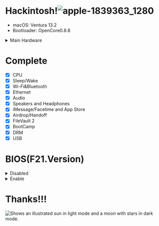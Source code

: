 # Hackintosh!![apple-1839363_1280](https://user-images.githubusercontent.com/70508685/216809890-c534e697-503d-49a0-9beb-f20bdd05e075.jpg)


- macOS: Ventura 13.2
- Bootloader: OpenCore0.8.8


<details><summary>Main Hardware</summary>
<p>
 
| Type | Item |
| :---: | :---: |
| CPU | Intel Core i5-12490F |
| GPU | DATALAND RX 570 4G |
| RAM | KINGBAND 3200NHz DDR4 8GB*2 |
| Wireless&Bluetooth | Apple BCM94331CD Wireless Card |
| SSD | Western Digital SN730 512GB |
 
</p>
</details>

# Complete
- [x] CPU
- [x] Sleep/Wake
- [x] Wi-Fi&Bluetooth
- [x] Ethernet
- [x] Audio
- [x] Speakers and Headphones
- [x] iMessage/Facetime and App Store
- [x] Airdrop/Handoff
- [x] FileVault 2
- [x] BootCamp
- [x] DRM
- [x] USB

# BIOS(F21.Version)
<details><summary>Disabled</summary>
<p>

 - Fast Boot
 - CSM
 - Intel Platform Trust
 - CFG Lock
 - Secure Boot
 - Serial Port

</p>
</details>

<details><summary>Enable</summary>
<p>
 
 - Above 4G Decoding
 - VT-d
 - Hyper-Threading
 - XHCI Hand-off

</p>
</details>

# Thanks!!!
<picture>
  <source media="(prefers-color-scheme: dark)" srcset="https://user-images.githubusercontent.com/25423296/163456776-7f95b81a-f1ed-45f7-b7ab-8fa810d529fa.png">
  <source media="(prefers-color-scheme: light)" srcset="https://user-images.githubusercontent.com/25423296/163456779-a8556205-d0a5-45e2-ac17-42d089e3c3f8.png">
  <img alt="Shows an illustrated sun in light mode and a moon with stars in dark mode." src="https://user-images.githubusercontent.com/25423296/163456779-a8556205-d0a5-45e2-ac17-42d089e3c3f8.png">
</picture>
